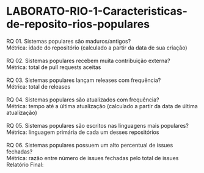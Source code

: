 # LABORATO-RIO-1-Caracteristicas-de-reposito-rios-populares

RQ 01. Sistemas populares são maduros/antigos?<br>
Métrica: idade do repositório (calculado a partir da data de sua criação)<br><br>
RQ 02. Sistemas populares recebem muita contribuição externa?<br>
Métrica: total de pull requests aceitas<br><br>
RQ 03. Sistemas populares lançam releases com frequência?<br>
Métrica: total de releases<br><br>
RQ 04. Sistemas populares são atualizados com frequência?<br>
Métrica: tempo até a última atualização (calculado a partir da data de última
atualização)<br><br>
RQ 05. Sistemas populares são escritos nas linguagens mais populares?<br>
Métrica: linguagem primária de cada um desses repositórios<br><br>
RQ 06. Sistemas populares possuem um alto percentual de issues fechadas?<br>
Métrica: razão entre número de issues fechadas pelo total de issues Relatório Final:<br>
